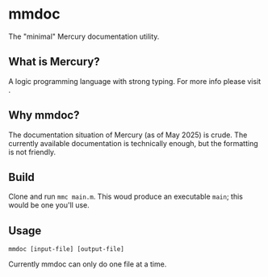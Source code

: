 # mmdoc

The "minimal" Mercury documentation utility.

## What is Mercury?

A logic programming language with strong typing. For more info please visit [](https://mercurylang.org).

## Why mmdoc?
The documentation situation of Mercury (as of May 2025) is crude. The currently available documentation is technically enough, but the formatting is not friendly.

## Build

Clone and run `mmc main.m`. This woud produce an executable `main`; this would be one you'll use.

## Usage

```
mmdoc [input-file] [output-file]
```

Currently mmdoc can only do one file at a time.


